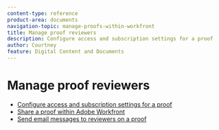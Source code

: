 ```yaml
---
content-type: reference
product-area: documents
navigation-topic: manage-proofs-within-workfront
title: Manage proof reviewers
description: Configure access and subscription settings for a proof
author: Courtney
feature: Digital Content and Documents
---
```


# Manage proof reviewers

* [Configure access and subscription settings for a proof](../../../../review-and-approve-work/proofing/managing-proofs-within-workfront/configure-access-subscription-settings-proof.md) 
* [Share a proof within Adobe Workfront](../../../../review-and-approve-work/proofing/managing-proofs-within-workfront/share-a-proof-in-workfront.md) 
* [Send email messages to reviewers on a proof](../../../../review-and-approve-work/proofing/managing-proofs-within-workfront/send-email-messages-to-users-proof.md)

